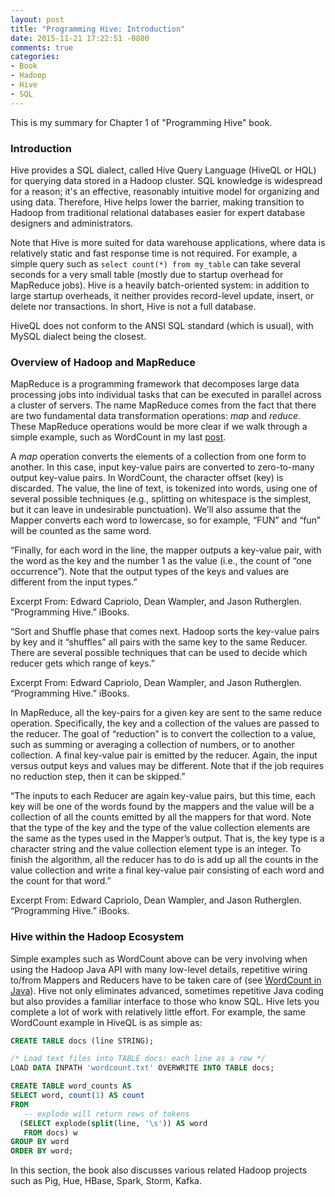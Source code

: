 ```yaml
---
layout: post
title: "Programming Hive: Introduction"
date: 2015-11-21 17:22:51 -0800
comments: true
categories: 
- Book
- Hadoop
- Hive
- SQL
---
```


This is my summary for Chapter 1 of "Programming Hive" book.

<!--more-->

### Introduction

Hive provides a SQL dialect, called Hive Query Language (HiveQL or HQL) for querying data stored in a Hadoop cluster. SQL knowledge is widespread for a reason; it's an effective, reasonably intuitive model for organizing and using data. Therefore, Hive helps lower the barrier, making transition to Hadoop from traditional relational databases easier for expert database designers and administrators.

Note that Hive is more suited for data warehouse applications, where data is relatively static and fast response time is not required. For example, a simple query such as `select count(*) from my_table` can take several seconds for a very small table (mostly due to startup overhead for MapReduce jobs). Hive is a heavily batch-oriented system: in addition to large startup overheads, it neither provides record-level update, insert, or delete nor transactions. In short, Hive is not a full database.

HiveQL does not conform to the ANSI SQL standard (which is usual), with MySQL dialect being the closest.

### Overview of Hadoop and MapReduce

MapReduce is a programming framework that decomposes large data processing jobs into individual tasks that can be executed in parallel across a cluster of servers. The name MapReduce comes from the fact that there are two fundamental data transformation operations: *map* and *reduce*. These MapReduce operations would be more clear if we walk through a simple example, such as WordCount in my last [post](/blog/2015/11/20/wordcount-sample-in-cloudera-quickstart-vm/).

A *map* operation converts the elements of a collection from one form to another. In this case, input key-value pairs are converted to zero-to-many output key-value pairs. In WordCount, the character offset (key) is discarded. The value, the line of text, is tokenized into words, using one of several possible techniques (e.g., splitting on whitespace is the simplest, but it can leave in undesirable punctuation). We’ll also assume that the Mapper converts each word to lowercase, so for example, “FUN” and “fun” will be counted as the same word.

“Finally, for each word in the line, the mapper outputs a key-value pair, with the word as the key and the number 1 as the value (i.e., the count of “one occurrence”). Note that the output types of the keys and values are different from the input types.”

Excerpt From: Edward Capriolo, Dean Wampler, and Jason Rutherglen. “Programming Hive.” iBooks. 

“Sort and Shuffle phase that comes next. Hadoop sorts the key-value pairs by key and it “shuffles” all pairs with the same key to the same Reducer. There are several possible techniques that can be used to decide which reducer gets which range of keys.”

Excerpt From: Edward Capriolo, Dean Wampler, and Jason Rutherglen. “Programming Hive.” iBooks. 


In MapReduce, all the key-pairs for a given key are sent to the same reduce operation. Specifically, the key and a collection of the values are passed to the reducer. The goal of “reduction” is to convert the collection to a value, such as summing or averaging a collection of numbers, or to another collection. A final key-value pair is emitted by the reducer. Again, the input versus output keys and values may be different. Note that if the job requires no reduction step, then it can be skipped.”

“The inputs to each Reducer are again key-value pairs, but this time, each key will be one of the words found by the mappers and the value will be a collection of all the counts emitted by all the mappers for that word. Note that the type of the key and the type of the value collection elements are the same as the types used in the Mapper’s output. That is, the key type is a character string and the value collection element type is an integer.
To finish the algorithm, all the reducer has to do is add up all the counts in the value collection and write a final key-value pair consisting of each word and the count for that word.”

Excerpt From: Edward Capriolo, Dean Wampler, and Jason Rutherglen. “Programming Hive.” iBooks. 

### Hive within the Hadoop Ecosystem

Simple examples such as WordCount above can be very involving when using the Hadoop Java API with many low-level details, repetitive wiring to/from Mappers and Reducers have to be taken care of (see [WordCount in Java](https://wiki.apache.org/hadoop/WordCount)). Hive not only eliminates advanced, sometimes repetitive Java coding but also provides a familiar interface to those who know SQL. Hive lets you complete a lot of work with relatively little effort. For example, the same WordCount example in HiveQL is as simple as:

``` sql WordCount example in HiveQL
CREATE TABLE docs (line STRING);

/* Load text files into TABLE docs: each line as a row */
LOAD DATA INPATH 'wordcount.txt' OVERWRITE INTO TABLE docs;

CREATE TABLE word_counts AS
SELECT word, count(1) AS count
FROM
   -- explode will return rows of tokens
  (SELECT explode(split(line, '\s')) AS word
   FROM docs) w
GROUP BY word
ORDER BY word;
```

In this section, the book also discusses various related Hadoop projects such as Pig, Hue, HBase, Spark, Storm, Kafka.
